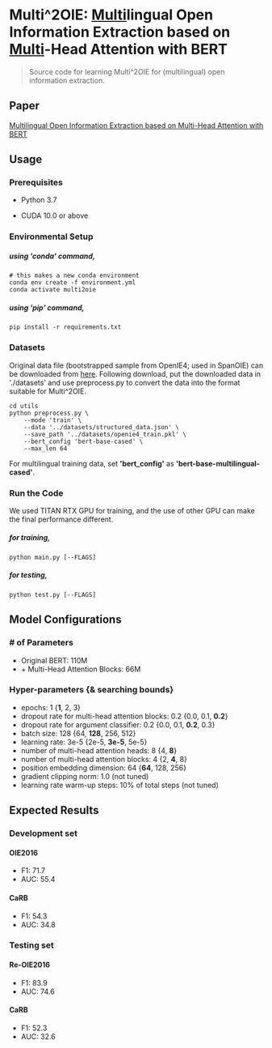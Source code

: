 # Multi^2OIE: <u>Multi</u>lingual Open Information Extraction based on <u>Multi</u>-Head Attention with BERT

> Source code for learning Multi^2OIE for (multilingual) open information extraction.

## Paper
[<u>Multi</u>lingual Open Information Extraction based on <u>Multi</u>-Head Attention with BERT](https://arxiv.org/abs/2009.08128)


## Usage

### Prerequisites

- Python 3.7

- CUDA 10.0 or above

  

### Environmental Setup

##### using  'conda' command,
~~~~
# this makes a new conda environment
conda env create -f environment.yml
conda activate multi2oie
~~~~

##### using  'pip' command,
~~~~
pip install -r requirements.txt
~~~~




### Datasets

Original data file (bootstrapped sample from OpenIE4; used in SpanOIE) can be downloaded from [here](https://drive.google.com/file/d/1AEfwbh3BQnsv2VM977cS4tEoldrayKB6/view).
Following download, put the downloaded data in './datasets' and use preprocess.py to convert the data into the format suitable for Multi^2OIE.

~~~~
cd utils
python preprocess.py \
    --mode 'train' \
    --data '../datasets/structured_data.json' \
    --save_path '../datasets/openie4_train.pkl' \
    --bert_config 'bert-base-cased' \
    --max_len 64
~~~~

For multilingual training data, set **'bert_config'** as **'bert-base-multilingual-cased'**. 




### Run the Code

We used TITAN RTX GPU for training, and the use of other GPU can make the final performance different.

##### for training,

~~~~
python main.py [--FLAGS]
~~~~

##### for testing,

~~~~
python test.py [--FLAGS]
~~~~



## Model Configurations

### # of Parameters

- Original BERT: 110M
- \+ Multi-Head Attention Blocks: 66M



### Hyper-parameters {& searching bounds}

- epochs: 1 {**1**, 2, 3}
- dropout rate for multi-head attention blocks: 0.2 {0.0, 0.1, **0.2**}
- dropout rate for argument classifier: 0.2 {0.0, 0.1, **0.2**, 0.3}
- batch size: 128 {64, **128**, 256, 512}
- learning rate: 3e-5 {2e-5, **3e-5**, 5e-5}
- number of multi-head attention heads: 8 {4, **8**}
- number of multi-head attention blocks: 4 {2, **4**, 8}
- position embedding dimension: 64 {**64**, 128, 256}
- gradient clipping norm: 1.0 (not tuned)
- learning rate warm-up steps: 10% of total steps (not tuned)



## Expected Results

### Development set

#### OIE2016

- F1: 71.7
- AUC: 55.4

#### CaRB

- F1: 54.3
- AUC: 34.8



### Testing set

#### Re-OIE2016

- F1: 83.9
- AUC: 74.6

#### CaRB

- F1: 52.3
- AUC: 32.6
